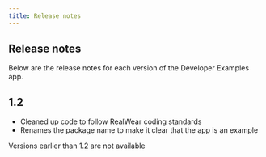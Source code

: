 ```yaml
---
title: Release notes
---
```


## Release notes

Below are the release notes for each version of the Developer Examples app.

## 1.2

* Cleaned up code to follow RealWear coding standards
* Renames the package name to make it clear that the app is an example

Versions earlier than 1.2 are not available